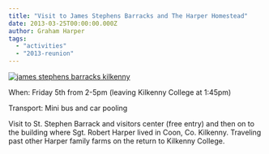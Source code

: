 ```yaml
---
title: "Visit to James Stephens Barracks and The Harper Homestead"
date: 2013-03-25T00:00:00.000Z
author: Graham Harper
tags:
  - "activities"
  - "2013-reunion"
---
```


[![james stephens barracks kilkenny](https://f001.backblazeb2.com/file/harperfamily-media/james-stephens-barracks.jpeg)](https://f001.backblazeb2.com/file/harperfamily-media/james-stephens-barracks.jpeg)

When: Friday 5th from 2-5pm (leaving Kilkenny College at 1:45pm)

Transport: Mini bus and car pooling

Visit to St. Stephen Barrack and visitors center (free entry) and then on to the building where Sgt. Robert Harper lived in Coon, Co. Kilkenny. Traveling past other Harper family farms on the return to Kilkenny College.
